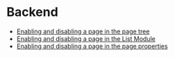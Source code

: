 # Backend

* [Enabling and disabling a page in the page tree](/10GettingStarted/20BasicConfiguration/10BackendBasics/EnablingAndDisablingAPageInThePageTree.md)
* [Enabling and disabling a page in the List Module](/10GettingStarted/20BasicConfiguration/10BackendBasics/EnablingAndDisablingAPageInTheListModule.md)
* [Enabling and disabling a page in the page properties](/10GettingStarted/20BasicConfiguration/10BackendBasics/EnablingAndDisablingAPageInThePageProperties.md)
